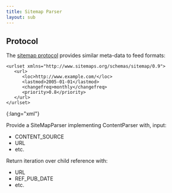 ```yaml
---
title: Sitemap Parser
layout: sub
---
```


## Protocol

The [sitemap protocol] provides similar meta-data to feed formats:

~~~~
<urlset xmlns="http://www.sitemaps.org/schemas/sitemap/0.9">
   <url>
      <loc>http://www.example.com/</loc>
      <lastmod>2005-01-01</lastmod>
      <changefreq>monthly</changefreq>
      <priority>0.8</priority>
   </url>
</urlset>
~~~~
{:lang="xml"}


Provide a SiteMapParser implementing ContentParser with, input:

* CONTENT_SOURCE
* URL
* etc.

Return iteration over child reference with:

* URL
* REF_PUB_DATE
* etc.

[sitemap protocol]:  http://www.sitemaps.org/protocol.php
